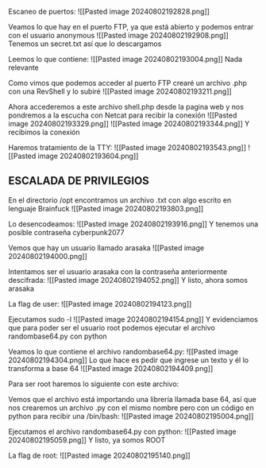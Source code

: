 Escaneo de puertos:
![[Pasted image 20240802192828.png]]

Veamos lo que hay en el puerto FTP, ya que está abierto y podemos entrar con el usuario anonymous
![[Pasted image 20240802192908.png]]
Tenemos un secret.txt así que lo descargamos

Leemos lo que contiene:
![[Pasted image 20240802193004.png]]
Nada relevante

Como vimos que podemos acceder al puerto FTP crearé un archivo .php con una RevShell
y lo subiré
![[Pasted image 20240802193211.png]]

Ahora accederemos a este archivo shell.php desde la pagina web y nos pondremos a la escucha con Netcat para recibir la conexión
![[Pasted image 20240802193329.png]]
![[Pasted image 20240802193344.png]]
Y recibimos la conexión

Haremos tratamiento de la TTY:
![[Pasted image 20240802193543.png]]
![[Pasted image 20240802193604.png]]
## ESCALADA DE PRIVILEGIOS

En el directorio /opt encontramos un archivo .txt con algo escrito en lenguaje Brainfuck
![[Pasted image 20240802193803.png]]

Lo desencodeamos:
![[Pasted image 20240802193916.png]]
Y tenemos una posible contraseña cyberpunk2077

Vemos que hay un usuario llamado arasaka
![[Pasted image 20240802194000.png]]

Intentamos ser el usuario arasaka con la contraseña anteriormente descifrada:
![[Pasted image 20240802194052.png]]
Y listo, ahora somos arasaka

La flag de user:
![[Pasted image 20240802194123.png]]

Ejecutamos sudo -l
![[Pasted image 20240802194154.png]]
Y evidenciamos que para poder ser el usuario root podemos ejecutar el archivo randombase64.py con python

Veamos lo que contiene el archivo randombase64.py:
![[Pasted image 20240802194304.png]]
Lo que hace es pedir que ingrese un texto y él lo transforma a base 64
![[Pasted image 20240802194409.png]]

Para ser root haremos lo siguiente con este archivo:

Vemos que el archivo está importando una librería llamada base 64, así que nos crearemos un archivo .py con el mismo nombre pero con un código en python para recibir una /bin/bash:
![[Pasted image 20240802195004.png]]

Ejecutamos el archivo  randombase64.py con python:
![[Pasted image 20240802195059.png]]
Y listo, ya somos ROOT

La flag de root:
![[Pasted image 20240802195140.png]]
